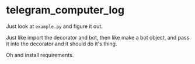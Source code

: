 # telegram_computer_log

Just look at `example.py` and figure it out.

Just like import the decorator and bot, then like make a bot object, and pass it into the decorator and it should do it's thing.

Oh and install requirements.
